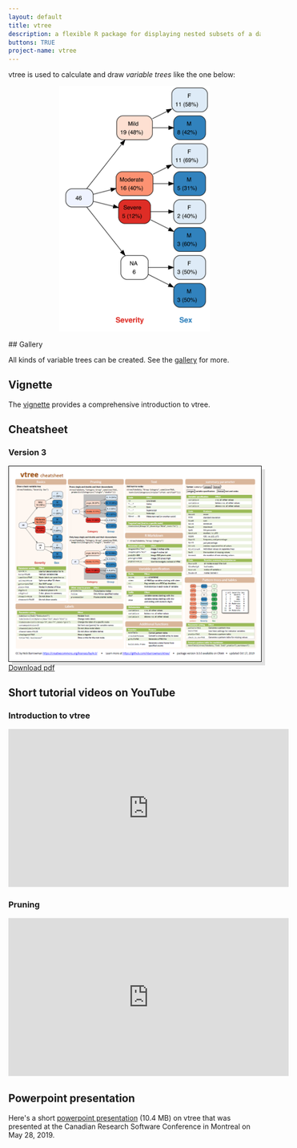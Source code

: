 ```yaml
---
layout: default
title: vtree
description: a flexible R package for displaying nested subsets of a data frame
buttons: TRUE
project-name: vtree
---
```


vtree is used to calculate and draw *variable trees* like the one below:

<p style="text-align:center;"><img src="images/v1.png" width="300"></p>
## Gallery

All kinds of variable trees can be created. See the [gallery](gallery.html) for more.

## Vignette

The <a href="https://cran.r-project.org/web/packages/vtree/vignettes/vtree.html">vignette</a> provides a comprehensive introduction to vtree.

## Cheatsheet

### Version 3

<img src="images/vtreeCheatsheet3.0.0thumbnail.png" width="560" style="box-shadow: 7px 7px #E0E0E0; border: 1px solid black;"><br>
<a href="https://github.com/rstudio/cheatsheets/raw/master/vtree.pdf">Download pdf</a>

## Short tutorial videos on YouTube

### Introduction to vtree
<iframe width="560" height="315" src="https://www.youtube.com/embed/okcjcXpAOt4" frameborder="0" allow="accelerometer; autoplay; encrypted-media; gyroscope; picture-in-picture" allowfullscreen></iframe>

### Pruning
<iframe width="560" height="315" src="https://www.youtube.com/embed/iwa5yVG_AIA" frameborder="0" allow="accelerometer; autoplay; encrypted-media; gyroscope; picture-in-picture" allowfullscreen></iframe>

## Powerpoint presentation

Here's a short [powerpoint presentation](https://nbarrowman.github.io/vtree%20-%20An%20R%20Package%20for%20Calculating%20and%20Drawing%20Variable%20Trees.pptx) (10.4 MB) on vtree that was presented at the Canadian Research Software Conference in Montreal on May 28, 2019.
